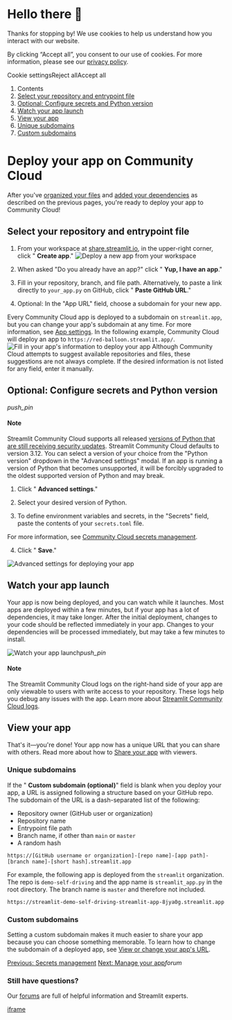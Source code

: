 # Hello there 👋

Thanks for stopping by! We use cookies to help us understand how you interact with our website.

By clicking “Accept all”, you consent to our use of cookies. For more information, please see our [privacy policy](https://docs.streamlit.io/deploy/streamlit-community-cloud/deploy-your-app/www.streamlit.io/privacy-policy).

Cookie settingsReject allAccept all

1. Contents
2. [Select your repository and entrypoint file](https://docs.streamlit.io/deploy/streamlit-community-cloud/deploy-your-app/deploy#select-your-repository-and-entrypoint-file)
3. [Optional: Configure secrets and Python version](https://docs.streamlit.io/deploy/streamlit-community-cloud/deploy-your-app/deploy#optional-configure-secrets-and-python-version)
4. [Watch your app launch](https://docs.streamlit.io/deploy/streamlit-community-cloud/deploy-your-app/deploy#watch-your-app-launch)
5. [View your app](https://docs.streamlit.io/deploy/streamlit-community-cloud/deploy-your-app/deploy#view-your-app)
6. [Unique subdomains](https://docs.streamlit.io/deploy/streamlit-community-cloud/deploy-your-app/deploy#unique-subdomains)
7. [Custom subdomains](https://docs.streamlit.io/deploy/streamlit-community-cloud/deploy-your-app/deploy#custom-subdomains)

# Deploy your app on Community Cloud

After you've [organized your files](https://docs.streamlit.io/deploy/streamlit-community-cloud/deploy-your-app/file-organization) and [added your dependencies](https://docs.streamlit.io/deploy/streamlit-community-cloud/deploy-your-app/app-dependencies) as described on the previous pages, you're ready to deploy your app to Community Cloud!

## Select your repository and entrypoint file

1. From your workspace at [share.streamlit.io](https://share.streamlit.io/), in the upper-right corner, click " **Create app**."
![Deploy a new app from your workspace](https://docs.streamlit.io/images/streamlit-community-cloud/deploy-empty-new-app.png)
2. When asked "Do you already have an app?" click " **Yup, I have an app**."

3. Fill in your repository, branch, and file path. Alternatively, to paste a link directly to `your_app.py` on GitHub, click " **Paste GitHub URL**."

4. Optional: In the "App URL" field, choose a subdomain for your new app.

Every Community Cloud app is deployed to a subdomain on `streamlit.app`, but you can change your app's subdomain at any time. For more information, see [App settings](https://docs.streamlit.io/deploy/streamlit-community-cloud/manage-your-app/app-settings). In the following example, Community Cloud will deploy an app to `https://red-balloon.streamlit.app/`.
![Fill in your app's information to deploy your app](https://docs.streamlit.io/images/streamlit-community-cloud/deploy-an-app.png)
Although Community Cloud attempts to suggest available repositories and files, these suggestions are not always complete. If the desired information is not listed for any field, enter it manually.


## Optional: Configure secrets and Python version

_push\_pin_

#### Note

Streamlit Community Cloud supports all released [versions of Python that are still receiving security updates](https://devguide.python.org/versions/). Streamlit Community Cloud defaults to version 3.12. You can select a version of your choice from the "Python version" dropdown in the "Advanced settings" modal. If an app is running a version of Python that becomes unsupported, it will be forcibly upgraded to the oldest supported version of Python and may break.

1. Click " **Advanced settings**."

2. Select your desired version of Python.

3. To define environment variables and secrets, in the "Secrets" field, paste the contents of your `secrets.toml` file.

For more information, see [Community Cloud secrets management](https://docs.streamlit.io/deploy/streamlit-community-cloud/deploy-your-app/secrets-management).

4. Click " **Save**."


![Advanced settings for deploying your app](https://docs.streamlit.io/images/streamlit-community-cloud/deploy-an-app-advanced.png)

## Watch your app launch

Your app is now being deployed, and you can watch while it launches. Most apps are deployed within a few minutes, but if your app has a lot of dependencies, it may take longer. After the initial deployment, changes to your code should be reflected immediately in your app. Changes to your dependencies will be processed immediately, but may take a few minutes to install.

![Watch your app launch](https://docs.streamlit.io/images/streamlit-community-cloud/deploy-an-app-provisioning.png)_push\_pin_

#### Note

The Streamlit Community Cloud logs on the right-hand side of your app are only viewable to users with write access to your repository. These logs help you debug any issues with the app. Learn more about [Streamlit Community Cloud logs](https://docs.streamlit.io/deploy/streamlit-community-cloud/manage-your-app#cloud-logs).

## View your app

That's it—you're done! Your app now has a unique URL that you can share with others. Read more about how to [Share your app](https://docs.streamlit.io/deploy/streamlit-community-cloud/share-your-app) with viewers.

### Unique subdomains

If the " **Custom subdomain (optional)**" field is blank when you deploy your app, a URL is assigned following a structure based on your GitHub repo. The subdomain of the URL is a dash-separated list of the following:

- Repository owner (GitHub user or organization)
- Repository name
- Entrypoint file path
- Branch name, if other than `main` or `master`
- A random hash

`https://[GitHub username or organization]-[repo name]-[app path]-[branch name]-[short hash].streamlit.app
`

For example, the following app is deployed from the `streamlit` organization. The repo is `demo-self-driving` and the app name is `streamlit_app.py` in the root directory. The branch name is `master` and therefore not included.

`https://streamlit-demo-self-driving-streamlit-app-8jya0g.streamlit.app
`

### Custom subdomains

Setting a custom subdomain makes it much easier to share your app because you can choose something memorable. To learn how to change the subdomain of a deployed app, see [View or change your app's URL](https://docs.streamlit.io/deploy/streamlit-community-cloud/manage-your-app/app-settings#view-or-change-your-apps-url).

[Previous: Secrets management](https://docs.streamlit.io/deploy/streamlit-community-cloud/deploy-your-app/secrets-management) [Next: Manage your app](https://docs.streamlit.io/deploy/streamlit-community-cloud/manage-your-app)_forum_

### Still have questions?

Our [forums](https://discuss.streamlit.io/) are full of helpful information and Streamlit experts.

[iframe](https://www.google.com/recaptcha/enterprise/anchor?ar=1&k=6Lck4YwlAAAAAEIE1hR--varWp0qu9F-8-emQn2v&co=aHR0cHM6Ly9kb2NzLnN0cmVhbWxpdC5pbzo0NDM.&hl=en&v=J79K9xgfxwT6Syzx-UyWdD89&size=invisible&cb=lb3kest1op8u)